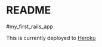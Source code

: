 # README

#my_first_rails_app

This is currently deployed to [Heroku](https://safe-basin-91741.herokuapp.com/)
